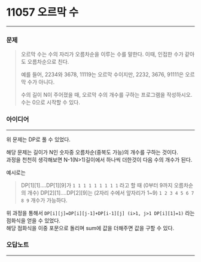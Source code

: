 # 11057 오르막 수
------------
### 문제

>오르막 수는 수의 자리가 오름차순을 이루는 수를 말한다. 이때, 인접한 수가 같아도 오름차순으로 친다.
>
>예를 들어, 2234와 3678, 11119는 오르막 수이지만, 2232, 3676, 91111은 오르막 수가 아니다.
>
>수의 길이 N이 주어졌을 때, 오르막 수의 개수를 구하는 프로그램을 작성하시오. 수는 0으로 시작할 수 있다.

### 아이디어
----------
위 문제는 DP로 풀 수 있었다.

해당 문제는 길이가 N인 숫자중 오름차순(중복도 가능)의 개수를 구하는 것이다.  
과정을 천천히 생각해보면 N-1(N>1)길이에서 하나씩 더한것이 다음 수의 개수가 된다.  

예시로는
> DP[1][1]....DP[1][9]가
> ```1 1 1 1 1 1 1 1 1``` 라고 할 때 (0부터 9까지 오름차순의 개수)
> DP[2][1]....DP[2][9]는 (2자리 수에서 앞자리가 1~9)
> ```1 2 3 4 5 6 7 8 9``` 개수가 가능하다. 

위 과정을 통해서
```DP[i][j]=DP[i][j-1]+DP[i-1][j] (i>1, j>1 DP[i][1]=1)```
라는 점화식을 얻을 수 있었다.  
해당 점화식을 이중 포문으로 돌리며 sum에 값을 더해주면 값을 구할 수 있다.

### 오답노트
----------
